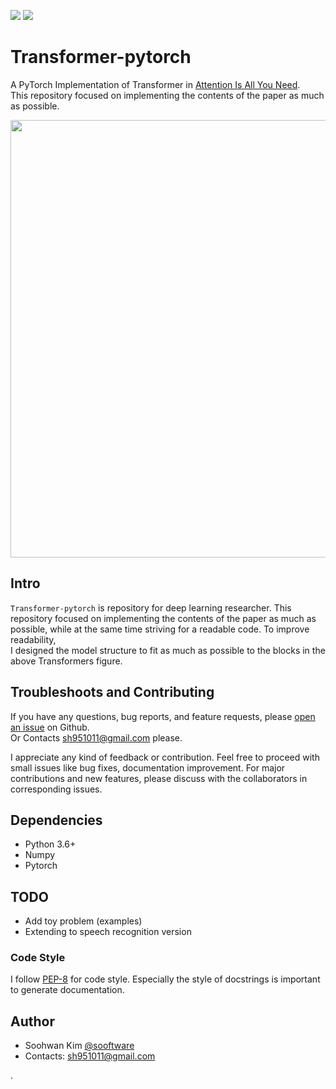 [<img src="http://img.shields.io/badge/Documentation-passing-c2e4f7?logo=Read%20the%20Docs&logoColor=white">](https://sooftware.github.io/PyTorch-Transformer/) <img src="http://img.shields.io/badge/License-Apache--2.0-c2e4f7">
# Transformer-pytorch
  
A PyTorch Implementation of Transformer in [Attention Is All You Need](https://arxiv.org/abs/1706.03762).  
This repository focused on implementing the contents of the paper as much as possible.  
  
<img src="https://tutorials.pytorch.kr/_images/transformer_architecture.jpg" height=700>  
  
## Intro 
  
`Transformer-pytorch` is repository for deep learning researcher. This repository focused on implementing the contents of the paper as much as possible, while at the same time striving for a readable code. To improve readability,    
I designed the model structure to fit as much as possible to the blocks in the above Transformers figure.

## Troubleshoots and Contributing
  
If you have any questions, bug reports, and feature requests, please [open an issue](https://github.com/sooftware/ransformer-pytorch/issues) on Github.   
Or Contacts sh951011@gmail.com please.
  
I appreciate any kind of feedback or contribution.  Feel free to proceed with small issues like bug fixes, documentation improvement.  For major contributions and new features, please discuss with the collaborators in corresponding issues.  
  
## Dependencies
  
* Python 3.6+
* Numpy
* Pytorch

## TODO  
  
* Add toy problem (examples)
* Extending to speech recognition version 
  
### Code Style
I follow [PEP-8](https://www.python.org/dev/peps/pep-0008/) for code style. Especially the style of docstrings is important to generate documentation.  
  
## Author
  
* Soohwan Kim [@sooftware](https://github.com/sooftware)
* Contacts: sh951011@gmail.com

.
